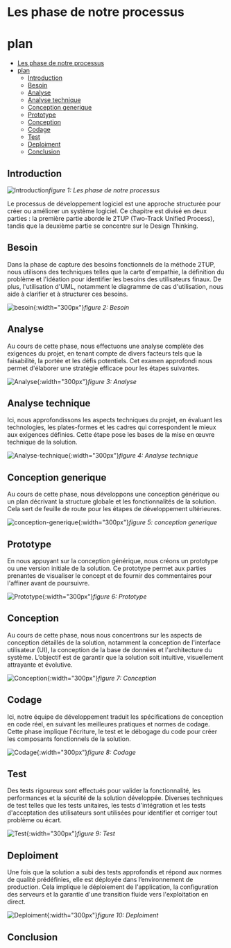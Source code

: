 # Les phase de notre processus



# plan 
- [Les phase de notre processus](#les-phase-de-notre-processus)
- [plan](#plan)
  - [Introduction](#introduction)
  - [Besoin](#besoin)
  - [Analyse](#analyse)
  - [Analyse technique](#analyse-technique)
  - [Conception generique](#conception-generique)
  - [Prototype](#prototype)
  - [Conception](#conception)
  - [Codage](#codage)
  - [Test](#test)
  - [Deploiment](#deploiment)
  - [Conclusion](#conclusion)



## Introduction
![Introduction](../6.Expose-des-phase-de-notre-processus/images/Exposé-des-phase-de-notre-processus.png)*figure 1: Les phase de notre processus*

Le processus de développement logiciel est une approche structurée pour créer ou améliorer un système logiciel. 
Ce chapitre est divisé en deux parties : la première partie aborde le 2TUP (Two-Track Unified Process), tandis que la deuxième partie se concentre sur le Design Thinking.

## Besoin

Dans la phase de capture des besoins fonctionnels de la méthode 2TUP, nous utilisons des techniques telles que la carte d'empathie, la définition du problème et l'idéation pour identifier les besoins des utilisateurs finaux. De plus, l'utilisation d'UML, notamment le diagramme de cas d'utilisation, nous aide à clarifier et à structurer ces besoins. 

![besoin](../6.Expose-des-phase-de-notre-processus/images/besoin.png){:width="300px"}*figure 2: Besoin*


## Analyse 

Au cours de cette phase, nous effectuons une analyse complète des exigences du projet, en tenant compte de divers facteurs tels que la faisabilité, la portée et les défis potentiels. Cet examen approfondi nous permet d'élaborer une stratégie efficace pour les étapes suivantes.

![Analyse](../6.Expose-des-phase-de-notre-processus/images/analyse.png){:width="300px"}*figure 3: Analyse*


## Analyse technique

Ici, nous approfondissons les aspects techniques du projet, en évaluant les technologies, les plates-formes et les cadres qui correspondent le mieux aux exigences définies. Cette étape pose les bases de la mise en œuvre technique de la solution.

![Analyse-technique](../6.Expose-des-phase-de-notre-processus/images/analyse-technique.png){:width="300px"}*figure 4: Analyse technique*


## Conception generique

Au cours de cette phase, nous développons une conception générique ou un plan décrivant la structure globale et les fonctionnalités de la solution. Cela sert de feuille de route pour les étapes de développement ultérieures.

![conception-generique](../6.Expose-des-phase-de-notre-processus/images/conception-generique.png){:width="300px"}*figure 5: conception generique*



## Prototype

En nous appuyant sur la conception générique, nous créons un prototype ou une version initiale de la solution. Ce prototype permet aux parties prenantes de visualiser le concept et de fournir des commentaires pour l'affiner avant de poursuivre.

![Prototype](../6.Expose-des-phase-de-notre-processus/images/Prototype.png){:width="300px"}*figure 6: Prototype*



## Conception

Au cours de cette phase, nous nous concentrons sur les aspects de conception détaillés de la solution, notamment la conception de l'interface utilisateur (UI), la conception de la base de données et l'architecture du système. L’objectif est de garantir que la solution soit intuitive, visuellement attrayante et évolutive.

![Conception](../6.Expose-des-phase-de-notre-processus/images/conception.png){:width="300px"}*figure 7: Conception*



## Codage

Ici, notre équipe de développement traduit les spécifications de conception en code réel, en suivant les meilleures pratiques et normes de codage. Cette phase implique l'écriture, le test et le débogage du code pour créer les composants fonctionnels de la solution.

![Codage](../6.Expose-des-phase-de-notre-processus/images/codage.png){:width="300px"}*figure 8: Codage*


## Test

Des tests rigoureux sont effectués pour valider la fonctionnalité, les performances et la sécurité de la solution développée. Diverses techniques de test telles que les tests unitaires, les tests d'intégration et les tests d'acceptation des utilisateurs sont utilisées pour identifier et corriger tout problème ou écart.

![Test](../6.Expose-des-phase-de-notre-processus/images/test.png){:width="300px"}*figure 9: Test*



## Deploiment

Une fois que la solution a subi des tests approfondis et répond aux normes de qualité prédéfinies, elle est déployée dans l’environnement de production. Cela implique le déploiement de l'application, la configuration des serveurs et la garantie d'une transition fluide vers l'exploitation en direct.

![Deploiment](../6.Expose-des-phase-de-notre-processus/images/deploiment.png){:width="300px"}*figure 10: Deploiment*



## Conclusion